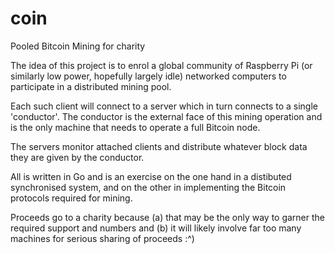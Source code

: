 # coin
Pooled Bitcoin Mining  for charity

The idea of this project is to enrol a global community of Raspberry Pi (or similarly low power, hopefully largely idle) networked computers to participate in a distributed mining pool. 

Each such client will connect to a server which in turn connects to a single 'conductor'. The conductor is the external face of this mining operation and is the only machine that needs to operate a full Bitcoin node. 

The servers monitor attached clients and distribute whatever block data they are given by the conductor. 

All is written in Go and is an exercise on the one hand in a distibuted synchronised system, and on the other in implementing the Bitcoin protocols required for mining.

Proceeds go to a charity because (a) that may be the only way to garner the required support and numbers and (b) it will likely involve far too many machines for serious sharing of proceeds :^)
